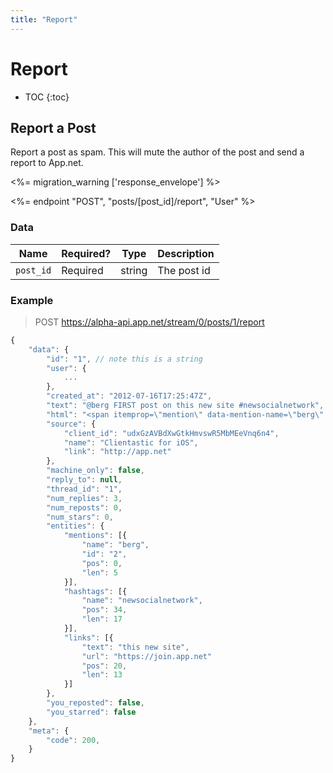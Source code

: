 ```yaml
---
title: "Report"
---
```


# Report

* TOC
{:toc}

## Report a Post

Report a post as spam. This will mute the author of the post and send a report to App.net.

<%= migration_warning ['response_envelope'] %>

<%= endpoint "POST", "posts/[post_id]/report", "User" %>

### Data

<table>
    <thead>
        <tr>
            <th>Name</th>
            <th>Required?</th>
            <th>Type</th>
            <th>Description</th>
        </tr>
    </thead>
    <tbody>
        <tr>
            <td><code>post_id</code></td>
            <td>Required</td>
            <td>string</td>
            <td>The post id</td>
        </tr>
    </tbody>
</table>

### Example

> POST https://alpha-api.app.net/stream/0/posts/1/report

~~~ js
{
    "data": {
        "id": "1", // note this is a string
        "user": {
            ...
        },
        "created_at": "2012-07-16T17:25:47Z",
        "text": "@berg FIRST post on this new site #newsocialnetwork",
        "html": "<span itemprop=\"mention\" data-mention-name=\"berg\" data-mention-id=\"2\">@berg</span> FIRST post on <a href=\"https://join.app.net\" rel=\"nofollow\">this new site</a> <span itemprop=\"hashtag\" data-hashtag-name=\"newsocialnetwork\">#newsocialnetwork</span>.",
        "source": {
            "client_id": "udxGzAVBdXwGtkHmvswR5MbMEeVnq6n4",
            "name": "Clientastic for iOS",
            "link": "http://app.net"
        },
        "machine_only": false,
        "reply_to": null,
        "thread_id": "1",
        "num_replies": 3,
        "num_reposts": 0,
        "num_stars": 0,
        "entities": {
            "mentions": [{
                "name": "berg",
                "id": "2",
                "pos": 0,
                "len": 5
            }],
            "hashtags": [{
                "name": "newsocialnetwork",
                "pos": 34,
                "len": 17
            }],
            "links": [{
                "text": "this new site",
                "url": "https://join.app.net"
                "pos": 20,
                "len": 13
            }]
        },
        "you_reposted": false,
        "you_starred": false
    },
    "meta": {
        "code": 200,
    }
}
~~~